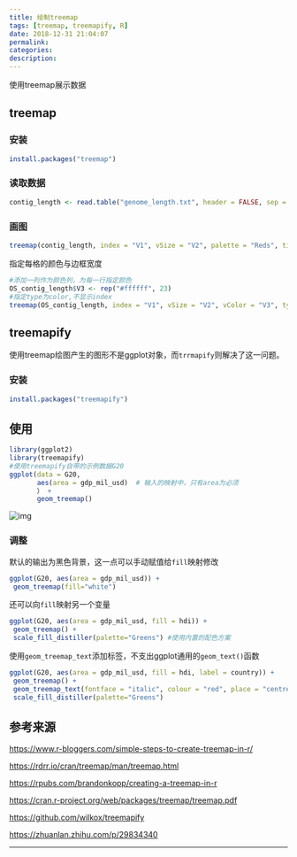 ```yaml
---
title: 绘制treemap
tags: [treemap, treemapify, R]
date: 2018-12-31 21:04:07
permalink:
categories:
description:
---
```

<p class="description">使用treemap展示数据</p>

<!-- more -->

## treemap

### 安装

```R
install.packages("treemap")
```

### 读取数据

```R
contig_length <- read.table("genome_length.txt", header = FALSE, sep = '\t')
```

### 画图

```R
treemap(contig_length, index = "V1", vSize = "V2", palette = "Reds", title = "Contig length of xxx genome")
```

指定每格的颜色与边框宽度

```R
#添加一列作为颜色列，为每一行指定颜色
OS_contig_length$V3 <- rep("#ffffff", 23)
#指定type为color,不显示index
treemap(OS_contig_length, index = "V1", vSize = "V2", vColor = "V3", type = "color", border.lwds = 1, title = "Contig length of XXX genome", fontsize.labels = 0)
```



## treemapify

使用treemap绘图产生的图形不是ggplot对象，而`trrmapify`则解决了这一问题。

### 安装

```R
install.packages("treemapify")
```

## 使用

```R
library(ggplot2)
library(treemapify)
#使用treemapify自带的示例数据G20
ggplot(data = G20, 
       aes(area = gdp_mil_usd)  # 输入的映射中，只有area为必须
       ） +
       geom_treemap()
```

![img](https://pic2.zhimg.com/80/v2-acd5f391e31e3ceb8c0615deaa0fb865_hd.jpg)

### 调整

默认的输出为黑色背景，这一点可以手动赋值给`fill`映射修改

```R
ggplot(G20, aes(area = gdp_mil_usd)) + 
 geom_treemap(fill="white")
```

还可以向`fill`映射另一个变量

```R
ggplot(G20, aes(area = gdp_mil_usd, fill = hdi)) + 
 geom_treemap() +
 scale_fill_distiller(palette="Greens") #使用内置的配色方案
```

使用`geom_treemap_text`添加标签，不支出ggplot通用的`geom_text()`函数

```R
ggplot(G20, aes(area = gdp_mil_usd, fill = hdi, label = country)) +
 geom_treemap() +
 geom_treemap_text(fontface = "italic", colour = "red", place = "centre",grow = TRUE,alpha=.6)+
 scale_fill_distiller(palette="Greens")
```

## 参考来源

https://www.r-bloggers.com/simple-steps-to-create-treemap-in-r/

https://rdrr.io/cran/treemap/man/treemap.html

https://rpubs.com/brandonkopp/creating-a-treemap-in-r

https://cran.r-project.org/web/packages/treemap/treemap.pdf

https://github.com/wilkox/treemapify

https://zhuanlan.zhihu.com/p/29834340

<hr />